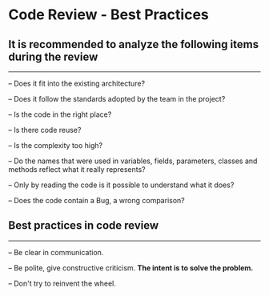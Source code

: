 # Code Review - Best Practices

## It is recommended to analyze the following items during the review

---

– Does it fit into the existing architecture?

– Does it follow the standards adopted by the team in the project?

– Is the code in the right place?

– Is there code reuse?

– Is the complexity too high?

– Do the names that were used in variables, fields, parameters, classes and methods reflect what it really represents?

– Only by reading the code is it possible to understand what it does?

– Does the code contain a Bug, a wrong comparison?


## Best practices in code review

---

– Be clear in communication.

– Be polite, give constructive criticism. **The intent is to solve the problem.**

– Don't try to reinvent the wheel.

